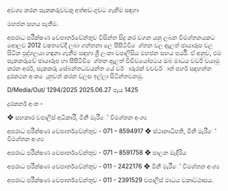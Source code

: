 අවශ්‍ය කරන සැකකරුවවකු අත්අඩංගුවට ගැනීම සඳහා

මහජන සහය පැතීම.

අපරාධ පරීක්ෂණ වෙපාර්තවේන්තුව විසින්ත සිදු කර වගන යනු ලබන විමශ්‍තනයකට අොලව 2012 වෂතවේදී ලබා ගන්තනා ලෙ සීසීටීවී ෙශ්‍තන වල ඇුලත් ඡායාරූප වල සිටින පුද්ගලයා හඳුනා ගැනීම සඳහා ශ්‍රී ලංකා වපාලිසිය මහජන සහය පර්යි. ඒ අනුව, එම සැකකරුවේ ඡායාරූප හා සීසීටීවී ෙශ්‍තන ඇුලත් වීඩිවයෝපටය ඔබ මාධය වවර් වයාමු කරන අර්ර, සැකකරු සේබන්තධවයන්ත යේ වර්ාරුරක් වවවර්ාත් පහර් සඳහන්ත දුරකථන අංක ෙැනුවත් කරන වලස ඉල්ලා සිටින්තවනමු.

D/Media/Out/ 1294/2025 2025.06.27 පැය 1425

දුරකර්න අංක -

❖ සහකාර වපාලිස් අධිකාරී, මිනී මැරීේ විමශ්‍තන අංශ්‍ය

අපරාධ පරීක්ෂණ වෙපාර්තවේන්තුව - 071 – 8594917 ❖ ස්ථානාධිපති, මිනී මැරීේ විමශ්‍තන අංශ්‍ය

අපරාධ පරීක්ෂණ වෙපාර්තවේන්තුව - 071 – 8591758 ❖ පාලන මැදිරිය

අපරාධ පරීක්ෂණ වෙපාර්තවේන්තුව - 011 - 2422176 ❖ මිනී මැරීේ විමශ්‍තන අංශ්‍ය

අපරාධ පරීක්ෂණ වෙපාර්තවේන්තුව - 011 - 2391529 වපාලිස් මාධය වකාට්ඨාසය.